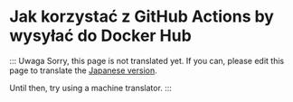 # Jak korzystać z GitHub Actions by wysyłać do Docker Hub

::: Uwaga
Sorry, this page is not translated yet. If you can, please edit this page to translate the [Japanese version](/docs/admin/push-docker-hub.md).

Until then, try using a machine translator.
:::
